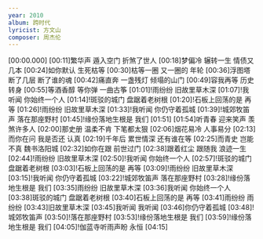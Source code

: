 ```yaml
---
year: 2010
album: 跨时代
lyricist: 方文山
composer: 周杰伦
---
```

[00:00.000]
[00:11]繁华声 遁入空门 折煞了世人
[00:18]梦偏冷 辗转一生 情债又几本
[00:24]如你默认 生死枯等
[00:30]枯等一圈 又一圈的 年轮
[00:36]浮图塔 断了几层 断了谁的魂
[00:42]痛直奔 一盏残灯 倾塌的山门
[00:49]容我再等 历史转身
[00:55]等酒香醇 等你弹 一曲古筝
[01:01]!雨纷纷 旧故里草木深
[01:07]!我听闻 你始终一个人
[01:14]!斑驳的城门 盘踞着老树根
[01:20]!石板上回荡的是 再等
[01:26]!雨纷纷 旧故里草木深
[01:33]!我听闻 你仍守着孤城
[01:39]!城郊牧笛声 落在那座野村
[01:45]!缘份落地生根是 我们
[01:51]
[01:54]听青春 迎来笑声 羡煞许多人
[02:00]那史册 温柔不肯 下笔都太狠
[02:06]烟花易冷 人事易分
[02:13]而你在问 我是否还 认真
[02:19]千年后 累世情深 还有谁在等
[02:25]而青史 岂能不真 魏书洛阳城
[02:32]如你在跟 前世过门
[02:38]跟着红尘 跟随我 浪迹一生
[02:44]!雨纷纷 旧故里草木深
[02:50]!我听闻 你始终一个人
[02:57]!斑驳的城门 盘踞着老树根
[03:03]!石板上回荡的是 再等
[03:09]!雨纷纷 旧故里草木深
[03:15]!我听闻 你仍守着孤城
[03:22]!城郊牧笛声 落在那座野村
[03:28]!缘份落地生根是 我们
[03:35]雨纷纷 旧故里草木深
[03:36]我听闻 你始终一个人
[03:38]斑驳的城门 盘踞着老树根
[03:40]石板上回荡的是 再等
[03:41]雨纷纷 雨纷纷
[03:43]旧故里草木深
[03:45]我听闻 我听闻
[03:46]你仍守着孤城
[03:48]!城郊牧笛声
[03:50]!落在那座野村
[03:53]!缘份落地生根是 我们
[03:59]!缘份落地生根是 我们
[04:05]!伽蓝寺听雨声盼 永恒
[04:15]